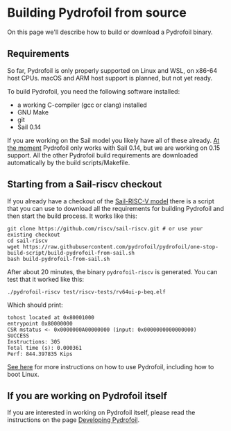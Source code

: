 # Building Pydrofoil from source

On this page we'll describe how to build or download a Pydrofoil binary.

## Requirements

So far, Pydrofoil is only properly supported on Linux and WSL, on x86-64 host
CPUs. macOS and ARM host support is planned, but not yet ready.

To build Pydrofoil, you need the following software installed:

- a working C-compiler (gcc or clang) installed
- GNU Make
- git
- Sail 0.14

If you are working on the Sail model you likely have all of these already.
[At the moment](https://github.com/pydrofoil/pydrofoil/issues/31) Pydrofoil
only works
with Sail 0.14, but we are working on 0.15 support. All the other Pydrofoil
build requirements are downloaded automatically by the build scripts/Makefile.

## Starting from a Sail-riscv checkout

If you already have a checkout of the [Sail-RISC-V
model](https://github.com/riscv/sail-riscv) there is a script that you can use
to download all the requirements for building Pydrofoil and then start the build
process. It works like this:

```
git clone https://github.com/riscv/sail-riscv.git # or use your existing checkout
cd sail-riscv
wget https://raw.githubusercontent.com/pydrofoil/pydrofoil/one-stop-build-script/build-pydrofoil-from-sail.sh
bash build-pydrofoil-from-sail.sh
```

After about 20 minutes, the binary `pydrofoil-riscv` is generated. You can test
that it worked like this:

```
./pydrofoil-riscv test/riscv-tests/rv64ui-p-beq.elf
```

Which should print:

```
tohost located at 0x80001000
entrypoint 0x80000000
CSR mstatus <- 0x0000000A00000000 (input: 0x0000000000000000)
SUCCESS
Instructions: 305
Total time (s): 0.000361
Perf: 844.397835 Kips
```

[See here](using_pydrofoil.md) for more instructions on how to use Pydrofoil,
including how to boot Linux.


## If you are working on Pydrofoil itself

If you are interested in working on Pydrofoil itself, please read the
instructions on the page [Developing Pydrofoil](developing_pydrofoil.md).
